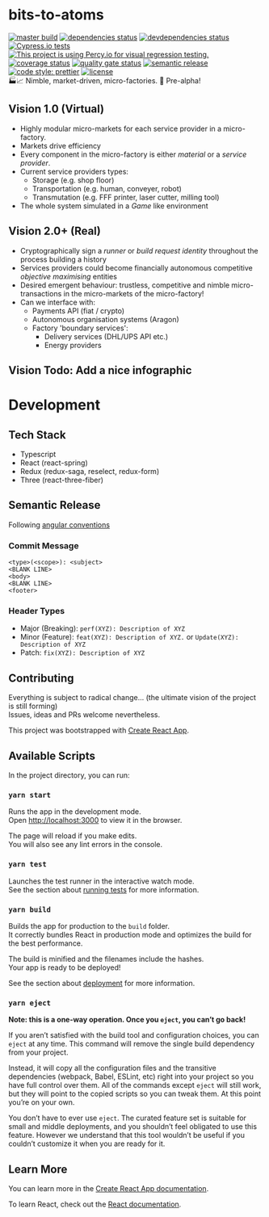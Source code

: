 # bits-to-atoms
[![master build](https://github.com/ThomasGale/bits-to-atoms/workflows/build/badge.svg?branch=master "master build")](https://github.com/ThomasGale/bits-to-atoms/actions?query=workflow%3Abuild) [![dependencies status](https://david-dm.org/thomasgale/bits-to-atoms/status.svg)](https://david-dm.org/thomasgale/bits-to-atoms) [![devdependencies status](https://david-dm.org/thomasgale/bits-to-atoms/dev-status.svg)](https://david-dm.org/thomasgale/bits-to-atoms?type=dev) [![Cypress.io tests](https://img.shields.io/badge/cypress.io-tests-green.svg)](https://dashboard.cypress.io/projects/ceb4ty) [![This project is using Percy.io for visual regression testing.](https://percy.io/static/images/percy-badge.svg)](https://percy.io/thomas-gale/bits-to-atoms) [![coverage status](https://coveralls.io/repos/github/ThomasGale/bits-to-atoms/badge.svg?branch=master "coverage status")](https://coveralls.io/github/ThomasGale/bits-to-atoms?branch=master) [![quality gate status](https://sonarcloud.io/api/project_badges/measure?project=ThomasGale_bits-to-atoms&metric=alert_status "quality status")](https://sonarcloud.io/dashboard?id=ThomasGale_bits-to-atoms) [![semantic release](https://img.shields.io/badge/%20%20%F0%9F%93%A6%F0%9F%9A%80-semantic--release-e10079.svg)](https://github.com/semantic-release/semantic-release) [![code style: prettier](https://img.shields.io/badge/code_style-prettier-ff69b4.svg)](https://github.com/prettier/prettier) [![license](https://img.shields.io/github/license/thomasgale/bits-to-atoms "license")](https://github.com/ThomasGale/bits-to-atoms/blob/master/LICENSE)  
🏭📈 Nimble, market-driven, micro-factories. 🚧 Pre-alpha!

## Vision 1.0 (Virtual)
- Highly modular micro-markets for each service provider in a micro-factory.
- Markets drive efficiency
- Every component in the micro-factory is either *material* or a *service provider*. 
- Current service providers types:
    - Storage (e.g. shop floor)
    - Transportation (e.g. human, conveyer, robot)
    - Transmutation (e.g. FFF printer, laser cutter, milling tool)
- The whole system simulated in a *Game* like environment

## Vision 2.0+ (Real)
- Cryptographically sign a *runner* or *build request identity* throughout the process building a history
- Services providers could become financially autonomous competitive *objective maximising* entities
- Desired emergent behaviour: trustless, competitive and nimble micro-transactions in the micro-markets of the micro-factory!
- Can we interface with:
	- Payments API (fiat / crypto)
	- Autonomous organisation systems (Aragon)
	- Factory 'boundary services':
		- Delivery services (DHL/UPS API etc.)
		- Energy providers

## Vision Todo: Add a nice infographic

# Development

## Tech Stack
- Typescript
- React (react-spring)
- Redux (redux-saga, reselect, redux-form)
- Three (react-three-fiber)

## Semantic Release
Following [angular conventions](https://github.com/conventional-changelog/conventional-changelog/tree/master/packages/conventional-changelog-angular)  

### Commit Message
```
<type>(<scope>): <subject>
<BLANK LINE>
<body>
<BLANK LINE>
<footer>
```

### Header Types
- Major (Breaking): `perf(XYZ): Description of XYZ`  
- Minor (Feature): `feat(XYZ): Description of XYZ.` or `Update(XYZ): Description of XYZ`  
- Patch: `fix(XYZ): Description of XYZ`  

## Contributing
Everything is subject to radical change... (the ultimate vision of the project is still forming)  
Issues, ideas and PRs welcome nevertheless.

This project was bootstrapped with [Create React App](https://github.com/facebook/create-react-app).
## Available Scripts

In the project directory, you can run:

### `yarn start`

Runs the app in the development mode.<br />
Open [http://localhost:3000](http://localhost:3000) to view it in the browser.

The page will reload if you make edits.<br />
You will also see any lint errors in the console.

### `yarn test`

Launches the test runner in the interactive watch mode.<br />
See the section about [running tests](https://facebook.github.io/create-react-app/docs/running-tests) for more information.

### `yarn build`

Builds the app for production to the `build` folder.<br />
It correctly bundles React in production mode and optimizes the build for the best performance.

The build is minified and the filenames include the hashes.<br />
Your app is ready to be deployed!

See the section about [deployment](https://facebook.github.io/create-react-app/docs/deployment) for more information.

### `yarn eject`

**Note: this is a one-way operation. Once you `eject`, you can’t go back!**

If you aren’t satisfied with the build tool and configuration choices, you can `eject` at any time. This command will remove the single build dependency from your project.

Instead, it will copy all the configuration files and the transitive dependencies (webpack, Babel, ESLint, etc) right into your project so you have full control over them. All of the commands except `eject` will still work, but they will point to the copied scripts so you can tweak them. At this point you’re on your own.

You don’t have to ever use `eject`. The curated feature set is suitable for small and middle deployments, and you shouldn’t feel obligated to use this feature. However we understand that this tool wouldn’t be useful if you couldn’t customize it when you are ready for it.

## Learn More

You can learn more in the [Create React App documentation](https://facebook.github.io/create-react-app/docs/getting-started).

To learn React, check out the [React documentation](https://reactjs.org/).
